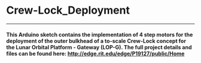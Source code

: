 # Crew-Lock_Deployment
---
#### This Arduino sketch contains the implementation of 4 step motors for the deployment of the outer bulkhead of a to-scale Crew-Lock concept for the Lunar Orbital Platform - Gateway (LOP-G). The full project details and files can be found here: http://edge.rit.edu/edge/P19127/public/Home
